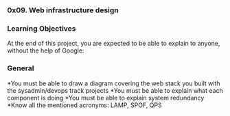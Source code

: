 ### 0x09. Web infrastructure design

### Learning Objectives
At the end of this project, you are expected to be able to explain to anyone, without the help of Google:

### General
*You must be able to draw a diagram covering the web stack you built with the sysadmin/devops track projects
*You must be able to explain what each component is doing
*You must be able to explain system redundancy
*Know all the mentioned acronyms: LAMP, SPOF, QPS
